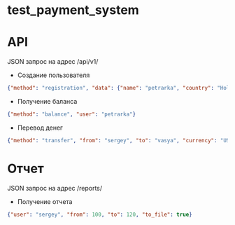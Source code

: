 # test_payment_system

API
=
JSON запрос на адрес /api/v1/

- Создание пользователя
```JSON
{"method": "registration", "data": {"name": "petrarka", "country": "Holland", "city": "Amsterdam"}}
```

- Получение баланса
```JSON
{"method": "balance", "user": "petrarka"}
```

- Перевод денег
```JSON
{"method": "transfer", "from": "sergey", "to": "vasya", "currency": "USD", "data": {"amount": 1.5, "currency": "USD"}}
```

Отчет
=
JSON запрос на адрес /reports/

- Получение отчета
```JSON
{"user": "sergey", "from": 100, "to": 120, "to_file": true}
```